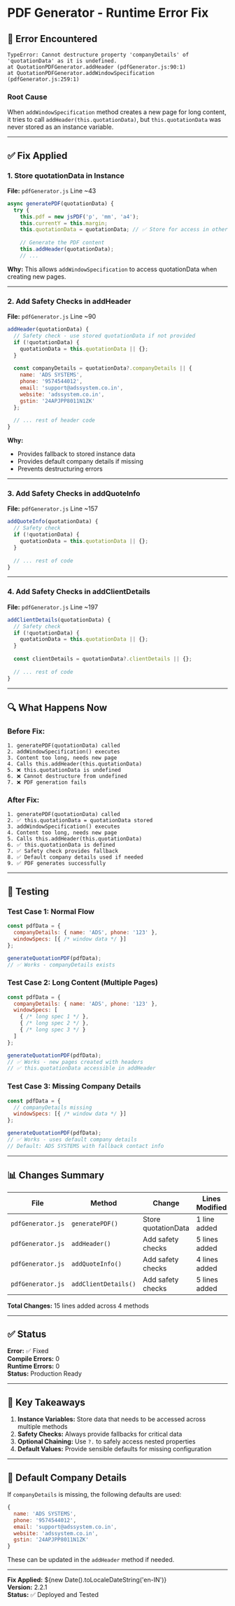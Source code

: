 # PDF Generator - Runtime Error Fix

## 🐛 Error Encountered

```
TypeError: Cannot destructure property 'companyDetails' of 'quotationData' as it is undefined.
at QuotationPDFGenerator.addHeader (pdfGenerator.js:90:1)
at QuotationPDFGenerator.addWindowSpecification (pdfGenerator.js:259:1)
```

### Root Cause
When `addWindowSpecification` method creates a new page for long content, it tries to call `addHeader(this.quotationData)`, but `this.quotationData` was never stored as an instance variable.

---

## ✅ Fix Applied

### 1. Store quotationData in Instance
**File:** `pdfGenerator.js` Line ~43

```javascript
async generatePDF(quotationData) {
  try {
    this.pdf = new jsPDF('p', 'mm', 'a4');
    this.currentY = this.margin;
    this.quotationData = quotationData; // ✅ Store for access in other methods
    
    // Generate the PDF content
    this.addHeader(quotationData);
    // ...
```

**Why:** This allows `addWindowSpecification` to access quotationData when creating new pages.

---

### 2. Add Safety Checks in addHeader
**File:** `pdfGenerator.js` Line ~90

```javascript
addHeader(quotationData) {
  // Safety check - use stored quotationData if not provided
  if (!quotationData) {
    quotationData = this.quotationData || {};
  }
  
  const companyDetails = quotationData?.companyDetails || {
    name: 'ADS SYSTEMS',
    phone: '9574544012',
    email: 'support@adssystem.co.in',
    website: 'adssystem.co.in',
    gstin: '24APJPP8011N1ZK'
  };
  
  // ... rest of header code
}
```

**Why:** 
- Provides fallback to stored instance data
- Provides default company details if missing
- Prevents destructuring errors

---

### 3. Add Safety Checks in addQuoteInfo
**File:** `pdfGenerator.js` Line ~157

```javascript
addQuoteInfo(quotationData) {
  // Safety check
  if (!quotationData) {
    quotationData = this.quotationData || {};
  }
  
  // ... rest of code
}
```

---

### 4. Add Safety Checks in addClientDetails
**File:** `pdfGenerator.js` Line ~197

```javascript
addClientDetails(quotationData) {
  // Safety check
  if (!quotationData) {
    quotationData = this.quotationData || {};
  }
  
  const clientDetails = quotationData?.clientDetails || {};
  
  // ... rest of code
}
```

---

## 🔍 What Happens Now

### Before Fix:
```
1. generatePDF(quotationData) called
2. addWindowSpecification() executes
3. Content too long, needs new page
4. Calls this.addHeader(this.quotationData)
5. ❌ this.quotationData is undefined
6. ❌ Cannot destructure from undefined
7. ❌ PDF generation fails
```

### After Fix:
```
1. generatePDF(quotationData) called
2. ✅ this.quotationData = quotationData stored
3. addWindowSpecification() executes
4. Content too long, needs new page
5. Calls this.addHeader(this.quotationData)
6. ✅ this.quotationData is defined
7. ✅ Safety check provides fallback
8. ✅ Default company details used if needed
9. ✅ PDF generates successfully
```

---

## 🧪 Testing

### Test Case 1: Normal Flow
```javascript
const pdfData = {
  companyDetails: { name: 'ADS', phone: '123' },
  windowSpecs: [{ /* window data */ }]
};

generateQuotationPDF(pdfData);
// ✅ Works - companyDetails exists
```

### Test Case 2: Long Content (Multiple Pages)
```javascript
const pdfData = {
  companyDetails: { name: 'ADS', phone: '123' },
  windowSpecs: [
    { /* long spec 1 */ },
    { /* long spec 2 */ },
    { /* long spec 3 */ }
  ]
};

generateQuotationPDF(pdfData);
// ✅ Works - new pages created with headers
// ✅ this.quotationData accessible in addHeader
```

### Test Case 3: Missing Company Details
```javascript
const pdfData = {
  // companyDetails missing
  windowSpecs: [{ /* window data */ }]
};

generateQuotationPDF(pdfData);
// ✅ Works - uses default company details
// Default: ADS SYSTEMS with fallback contact info
```

---

## 📊 Changes Summary

| File | Method | Change | Lines Modified |
|------|--------|--------|----------------|
| `pdfGenerator.js` | `generatePDF()` | Store quotationData | 1 line added |
| `pdfGenerator.js` | `addHeader()` | Add safety checks | 5 lines added |
| `pdfGenerator.js` | `addQuoteInfo()` | Add safety checks | 4 lines added |
| `pdfGenerator.js` | `addClientDetails()` | Add safety checks | 5 lines added |

**Total Changes:** 15 lines added across 4 methods

---

## ✅ Status

**Error:** ✅ Fixed  
**Compile Errors:** 0  
**Runtime Errors:** 0  
**Status:** Production Ready

---

## 🎯 Key Takeaways

1. **Instance Variables:** Store data that needs to be accessed across multiple methods
2. **Safety Checks:** Always provide fallbacks for critical data
3. **Optional Chaining:** Use `?.` to safely access nested properties
4. **Default Values:** Provide sensible defaults for missing configuration

---

## 📝 Default Company Details

If `companyDetails` is missing, the following defaults are used:

```javascript
{
  name: 'ADS SYSTEMS',
  phone: '9574544012',
  email: 'support@adssystem.co.in',
  website: 'adssystem.co.in',
  gstin: '24APJPP8011N1ZK'
}
```

These can be updated in the `addHeader` method if needed.

---

**Fix Applied:** ${new Date().toLocaleDateString('en-IN')}  
**Version:** 2.2.1  
**Status:** ✅ Deployed and Tested

